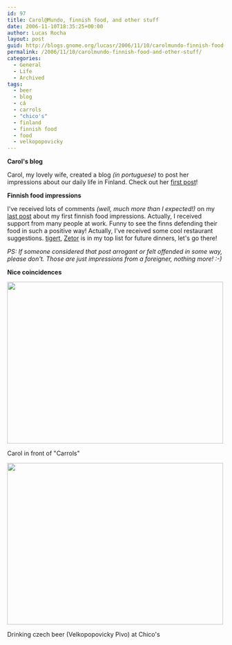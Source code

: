 ```yaml
---
id: 97
title: Carol@Mundo, finnish food, and other stuff
date: 2006-11-10T18:35:25+00:00
author: Lucas Rocha
layout: post
guid: http://blogs.gnome.org/lucasr/2006/11/10/carolmundo-finnish-food-and-other-stuff/
permalink: /2006/11/10/carolmundo-finnish-food-and-other-stuff/
categories:
  - General
  - Life
  - Archived
tags:
  - beer
  - blog
  - cá
  - carrols
  - "chico's"
  - finland
  - finnish food
  - food
  - velkopopovicky
---
```

**Carol's blog**

Carol, my lovely wife, created a blog _(in portuguese)_ to post her impressions
about our daily life in Finland. Check out her [first
post](http://diariodeca.blogspot.com/2006/11/primeiros-dias-na-finlndia.html)!

**Finnish food impressions**

I've received lots of comments _(well, much more than I expected!)_ on my [last
post](http://blogs.gnome.org/view/lucasr/2006/11/08/0) about my first finnish
food impressions. Actually, I received support from many people at work. Funny
to see the finns defending their food in such a positive way! Actually, I've
received some cool restaurant suggestions. [tigert](http://www.tigert.com),
[Zetor](http://www.ravintolazetor.fi/eng/) is in my top list for future
dinners, let's go there!

_PS: If someone considered that post arrogant or felt offended in some way,
please don't. Those are just impressions from a foreigner, nothing more!
:-)_

**Nice coincidences**

<div style="width: 510px" class="wp-caption alignnone">
  <img src="http://static.flickr.com/112/280749837_a3b8dd2668.jpg?v=0" alt="" width="500" height="375" />
  <p class="wp-caption-text">
    Carol in front of "Carrols"
  </p>
</div>

<div style="width: 510px" class="wp-caption alignnone">
  <img class=" " src="http://static.flickr.com/85/274715929_be2a10362b.jpg?v=0" alt="" width="500" height="375" />
  <p class="wp-caption-text">
    Drinking czech beer (Velkopopovicky Pivo) at Chico's
  </p>
</div>
